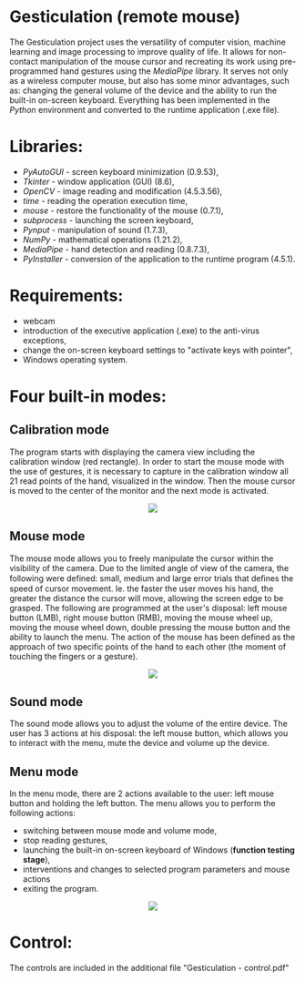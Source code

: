 # Gesticulation (remote mouse)
The Gesticulation project uses the versatility of computer vision, machine learning and image processing to improve quality of life.
It allows for non-contact manipulation of the mouse cursor and recreating its work using pre-programmed hand gestures using the *MediaPipe* library.
It serves not only as a wireless computer mouse, but also has some minor advantages, such as: changing the general volume of the device and the ability to run the built-in on-screen keyboard.
Everything has been implemented in the *Python* environment and converted to the runtime application (.exe file).

# Libraries:
- *PyAutoGUI* - screen keyboard minimization (0.9.53),
- *Tkinter* - window application (GUI) (8.6),
- *OpenCV* - image reading and modification (4.5.3.56),
- *time* - reading the operation execution time,
- *mouse* - restore the functionality of the mouse (0.7.1),
- *subprocess* - launching the screen keyboard,
- *Pynput* - manipulation of sound (1.7.3),
- *NumPy* - mathematical operations (1.21.2),
- *MediaPipe* - hand detection and reading (0.8.7.3),
- *PyInstaller* - conversion of the application to the runtime program (4.5.1).

# Requirements:
- webcam
- introduction of the executive application (.exe) to the anti-virus exceptions,
- change the on-screen keyboard settings to "activate keys with pointer",
- Windows operating system.

# Four built-in modes:
## Calibration mode
The program starts with displaying the camera view including the calibration window (red rectangle).
In order to start the mouse mode with the use of gestures, it is necessary to capture in the calibration window all 21 read points of the hand, visualized in the window.
Then the mouse cursor is moved to the center of the monitor and the next mode is activated.

<p align="center">
  <img src="https://user-images.githubusercontent.com/91888660/136264160-da4d97e8-2412-4c43-80fe-77d2c38fba06.png">
</p>

## Mouse mode
The mouse mode allows you to freely manipulate the cursor within the visibility of the camera. Due to the limited angle of view of the camera,
the following were defined: small, medium and large error trials that deﬁnes the speed of cursor movement. Ie. the faster the user moves his hand,
the greater the distance the cursor will move, allowing the screen edge to be grasped. The following are programmed at the user's disposal: left mouse button (LMB),
right mouse button (RMB), moving the mouse wheel up, moving the mouse wheel down, double pressing the mouse button and the ability to launch the menu.
The action of the mouse has been defined as the approach of two specific points of the hand to each other (the moment of touching the fingers or a gesture).

<p align="center">
  <img src="https://user-images.githubusercontent.com/91888660/136264165-6e503d06-9c8f-48d8-935c-87f166cb3007.png">
</p>

## Sound mode
The sound mode allows you to adjust the volume of the entire device. The user has 3 actions at his disposal: the left mouse button,
which allows you to interact with the menu, mute the device and volume up the device.

## Menu mode
In the menu mode, there are 2 actions available to the user: left mouse button and holding the left button. The menu allows you to perform the following actions:
- switching between mouse mode and volume mode,
- stop reading gestures,
- launching the built-in on-screen keyboard of Windows (**function testing stage**),
- interventions and changes to selected program parameters and mouse actions
- exiting the program.

<p align="center">
  <img src="https://user-images.githubusercontent.com/91888660/136264167-b832d504-bbf7-4dd5-b498-0f74d5e01d22.png">
</p>

# Control:
The controls are included in the additional file "Gesticulation - control.pdf"
